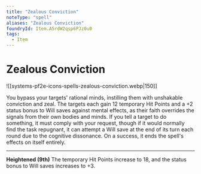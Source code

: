 ```yaml
---
title: "Zealous Conviction"
noteType: "spell"
aliases: "Zealous Conviction"
foundryId: Item.A5rdW2qsp6PJz0u0
tags:
  - Item
---
```


# Zealous Conviction
![[systems-pf2e-icons-spells-zealous-conviction.webp|150]]

You bypass your targets' rational minds, instilling them with unshakable conviction and zeal. The targets each gain 12 temporary Hit Points and a +2 status bonus to Will saves against mental effects, as their faith overrides the signals from their own bodies and minds. If you tell a target to do something, it must comply with your request, though if it would normally find the task repugnant, it can attempt a Will save at the end of its turn each round due to the cognitive dissonance. On a success, it ends the spell's effects on itself entirely.

* * *

**Heightened (9th)** The temporary Hit Points increase to 18, and the status bonus to Will saves increases to +3.
